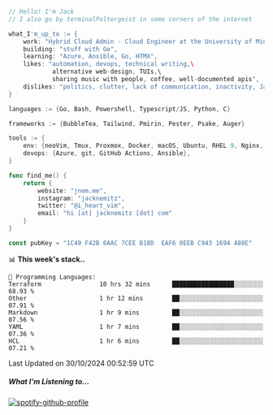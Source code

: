 ```go
// Hello! I'm Jack
// I also go by terminalPoltergeist in some corners of the internet

what_I'm_up_to := {
    work: "Hybrid Cloud Admin - Cloud Engineer at the University of Minnesota",
    building: "stuff with Go",
    learning: "Azure, Ansible, Go, HTMX",
    likes: "automation, devops, technical writing,\
            alternative web-design, TUIs,\
            sharing music with people, coffee, well-documented apis",
    dislikes: "politics, clutter, lack of communication, inactivity, Java",
}

languages := {Go, Bash, Powershell, Typescript/JS, Python, C}

frameworks := {BubbleTea, Tailwind, Pmirin, Pester, Psake, Auger}

tools := {
    env: {neoVim, Tmux, Proxmox, Docker, macOS, Ubuntu, RHEL 9, Nginx, DigitalOcean, Cloudflare},
    devops: {Azure, git, GitHub Actions, Ansible},
}

func find_me() {
    return {
        website: "jnem.me",
        instagram: "jacknemitz",
        twitter: "@i_heart_vim",
        email: "hi [at] jacknemitz [dot] com"
    }
}

const pubKey = "1C49 F42B 6AAC 7CEE B18D  EAF6 0EEB C943 1694 A88E"
```

<!--START_SECTION:waka-->
📊 **This week's stack..** 

```text
💬 Programming Languages: 
Terraform                10 hrs 32 mins      █████████████████░░░░░░░░   68.93 % 
Other                    1 hr 12 mins        ██░░░░░░░░░░░░░░░░░░░░░░░   07.91 % 
Markdown                 1 hr 9 mins         ██░░░░░░░░░░░░░░░░░░░░░░░   07.56 % 
YAML                     1 hr 7 mins         ██░░░░░░░░░░░░░░░░░░░░░░░   07.36 % 
HCL                      1 hr 6 mins         ██░░░░░░░░░░░░░░░░░░░░░░░   07.21 % 
```


 Last Updated on 30/10/2024 00:52:59 UTC
<!--END_SECTION:waka-->

##### What I'm Listening to...

[![spotify-github-profile](https://jnem.me/listening-item?maxAge=2592000)](https://jnem.me/listening)
